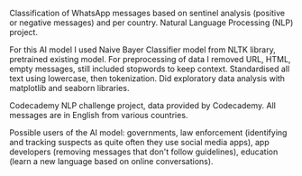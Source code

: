 Classification of WhatsApp messages based on sentinel analysis (positive or negative messages) and per country.
Natural Language Processing (NLP) project.

For this AI model I used Naive Bayer Classifier model from NLTK library, pretrained existing model.
For preprocessing of data I removed URL, HTML, empty messages, still included stopwords to keep context.
Standardised all text using lowercase, then tokenization.
Did exploratory data analysis with matplotlib and seaborn libraries.


Codecademy NLP challenge project, data provided by Codecademy.
All messages are in English from various countries.

Possible users of the AI model: governments, law enforcement (identifying and tracking suspects as quite often they use social media apps), 
app developers (removing messages that don't follow guidelines), education (learn a new language based on online conversations).

